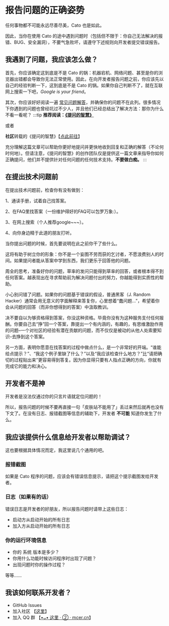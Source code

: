 # 报告问题的正确姿势

任何事物都不可能永远尽善尽美，Cato 也是如此。

因此，当你在使用 Cato 的途中遇到问题时（包括但不限于：你自己无法解决的报错、BUG、安全漏洞），不要气急败坏，请遵守下述规则向开发者提交错误报告。
## 我遇到了问题，我应该怎么做？

首先，你应该确定这到底是不是 Cato 的锅：机器宕机、网络问题、甚至是你的浏览器出错都会导致你无法正常使用。因此，在向开发者报告问题之前，你应该先以自己的经验判断一下，这到底是不是 Cato 的锅。如果你自己判断不了，就在互联网上搜索一下吧，_Google is your friend_。

其次，你应该好好阅读一遍 [常见问题解答](/changjian.md)，并确保你的问题不在此列。很多情况下你遇到的问题也曾经坑过不少人，并且他们已经总结出了解决方法：那你为什么不看一看呢？
:::tip
**推荐阅读：[《提问的智慧》](https://github.com/ryanhanwu/How-To-Ask-Questions-The-Smart-Way/blob/master/README-zh_CN.md)**

或者

**社区**转载的《提问的智慧》【[点此前往](https://noin.cn/890.html?ref=gClkrjnjp)】


充分理解这篇文章可以帮助你更好地提问并更快地收到回复和正确的解答（不论何时何地）。但请注意，《提问的智慧》的创作团队仅是提供这一篇文章来指导你如何正确提问，他们并不提供针对任何问题的任何技术支持。**不要做白痴。**
:::

## 在提出技术问题前
在提出技术问题前，检查你有没有做到：
 
 1、通读手册，试着自己找答案。

 2、在FAQ里找答案（一份维护得好的FAQ可以包罗万象:）。

 3、在网上搜索（个人推荐google~~~）。
 
 4、向你身边精于此道的朋友打听。 
 
当你提出问题的时候，首先要说明在此之前你干了些什么。
 
 这将有助于树立你的形象：你不是一个妄图不劳而获的乞讨者，不愿浪费别人的时间。如果提问者能从答案中学到东西，我们更乐于回答他的问题。 
 
 周全的思考，准备好你的问题，草率的发问只能得到草率的回答，或者根本得不到任何答案。越表现出在寻求帮助前为解决问题付出的努力，你越能得到实质性的帮助。 
 
 小心别问错了问题。如果你的问题基于错误的假设，普通黑客（J. Random Hacker）通常会用无意义的字面解释来答复你，心里想着“蠢问题…”，希望着你会从问题的回答（而非你想得到的答案）中汲取教训。 
 
决不要自以为够资格得到答案，你没这种资格。毕竟你没有为这种服务支付任何报酬。你要自己去“挣”回一个答案，靠提出一个有内涵的，有趣的，有思维激励作用的问题–一个对社区的经验有潜在贡献的问题，而不仅仅是被动的从他人处索要知识–去挣到这个答案。
 
另一方面，表明你愿意在找答案的过程中做点什么，是一个非常好的开端。“谁能给点提示？”、“我这个例子里缺了什么？”以及“我应该检查什么地方？”比“请把确切的过程贴出来”更容易得到答复。因为你显得只要有人指点正确的方向，你就有完成它的能力和决心。

## 开发者不是神

开发者是没法仅通过你的只言片语就定位问题的！

所以，报告问题的时候不要再直接一句「皮肤站不能用了」丢过来然后就再也没有下文了。在没有日志、报错截图等信息的辅助下，开发者 **不可能** 知道你发生了什么。
## 我应该提供什么信息给开发者以帮助调试？

这也要根据具体情况而定，我这里说几个通用的吧。

### 报错截图

如果是 Cato 程序的问题，应该会有错误信息提示，请把这个提示截图发给开发者。


### 日志（如果有的话）

错误日志是开发者的好朋友，所以报告问题时请带上这些日志：

- 启动方从启动开始的所有日志
- 加入方从启动开始的所有日志

### 你的运行环境信息

- 你的 系统 版本是多少？
- 你用什么功能时候访问程序时出现了问题？
- 出现问题时你的操作过程？

等等……

## 我该如何联系开发者？

- GitHub Issues
- 加入社区 【[这里](https://noin.cn)】
- 加入 QQ 群 【[•ᴗ• 这里 · ② · mcer.cn](https://jq.qq.com/?_wv=1027&k=7Hbo35Ij)】